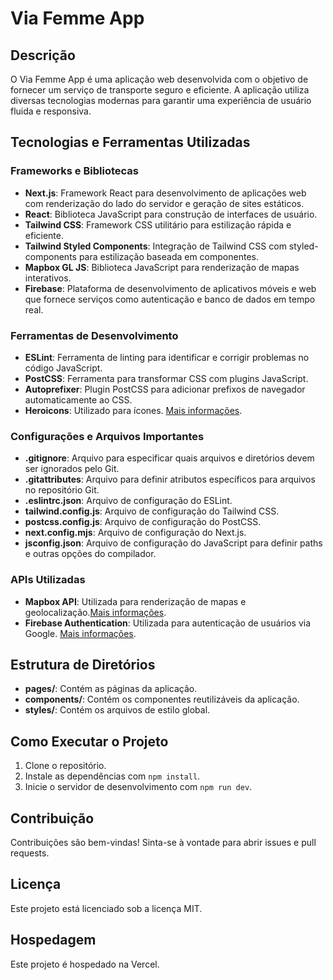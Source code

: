 
# Via Femme App

## Descrição
O Via Femme App é uma aplicação web desenvolvida com o objetivo de fornecer um serviço de transporte seguro e eficiente. A aplicação utiliza diversas tecnologias modernas para garantir uma experiência de usuário fluida e responsiva.

## Tecnologias e Ferramentas Utilizadas

### Frameworks e Bibliotecas
- **Next.js**: Framework React para desenvolvimento de aplicações web com renderização do lado do servidor e geração de sites estáticos.
- **React**: Biblioteca JavaScript para construção de interfaces de usuário.
- **Tailwind CSS**: Framework CSS utilitário para estilização rápida e eficiente.
- **Tailwind Styled Components**: Integração de Tailwind CSS com styled-components para estilização baseada em componentes.
- **Mapbox GL JS**: Biblioteca JavaScript para renderização de mapas interativos.
- **Firebase**: Plataforma de desenvolvimento de aplicativos móveis e web que fornece serviços como autenticação e banco de dados em tempo real.

### Ferramentas de Desenvolvimento
- **ESLint**: Ferramenta de linting para identificar e corrigir problemas no código JavaScript.
- **PostCSS**: Ferramenta para transformar CSS com plugins JavaScript.
- **Autoprefixer**: Plugin PostCSS para adicionar prefixos de navegador automaticamente ao CSS.
- **Heroicons**: Utilizado para ícones. [Mais informações](https://heroicons.com/).

### Configurações e Arquivos Importantes
- **.gitignore**: Arquivo para especificar quais arquivos e diretórios devem ser ignorados pelo Git.
- **.gitattributes**: Arquivo para definir atributos específicos para arquivos no repositório Git.
- **.eslintrc.json**: Arquivo de configuração do ESLint.
- **tailwind.config.js**: Arquivo de configuração do Tailwind CSS.
- **postcss.config.js**: Arquivo de configuração do PostCSS.
- **next.config.mjs**: Arquivo de configuração do Next.js.
- **jsconfig.json**: Arquivo de configuração do JavaScript para definir paths e outras opções do compilador.

### APIs Utilizadas
- **Mapbox API**: Utilizada para renderização de mapas e geolocalização.[Mais informações](https://www.mapbox.com/).
- **Firebase Authentication**: Utilizada para autenticação de usuários via Google. [Mais informações](https://firebase.google.com/?hl=pt).


## Estrutura de Diretórios
- **pages/**: Contém as páginas da aplicação.
- **components/**: Contém os componentes reutilizáveis da aplicação.
- **styles/**: Contém os arquivos de estilo global.


## Como Executar o Projeto
1. Clone o repositório.
2. Instale as dependências com `npm install`.
3. Inicie o servidor de desenvolvimento com `npm run dev`.

## Contribuição
Contribuições são bem-vindas! Sinta-se à vontade para abrir issues e pull requests.

## Licença
Este projeto está licenciado sob a licença MIT.
## Hospedagem
Este projeto é hospedado na Vercel.